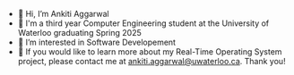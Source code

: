 - 👋 Hi, I’m Ankiti Aggarwal
- 🏫 I'm a third year Computer Engineering student at the University of Waterloo graduating Spring 2025
- 👀 I’m interested in Software Developement
- 🌱 If you would like to learn more about my Real-Time Operating System project, please contact me at ankiti.aggarwal@uwaterloo.ca. Thank you!

<!---
Ankiti/Ankiti is a ✨ special ✨ repository because its `README.md` (this file) appears on your GitHub profile.
You can click the Preview link to take a look at your changes.
--->

